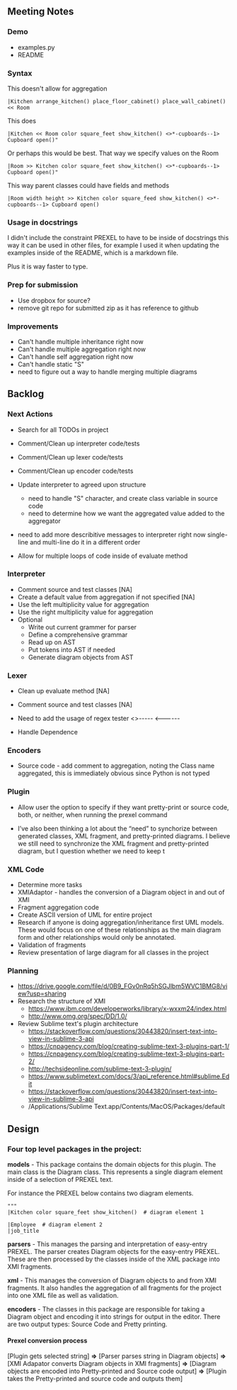 ## Meeting Notes

### Demo

* examples.py
* README

### Syntax

This doesn't allow for aggregation

    |Kitchen arrange_kitchen() place_floor_cabinet() place_wall_cabinet() << Room

This does

    |Kitchen << Room color square_feet show_kitchen() <>*-cupboards--1> Cupboard open()"

Or perhaps this would be best. That way we specify values on the Room

    |Room >> Kitchen color square_feet show_kitchen() <>*-cupboards--1> Cupboard open()"

This way parent classes could have fields and methods

    |Room width height >> Kitchen color square_feed show_kitchen() <>*-cupboards--1> Cupboard open()

### Usage in docstrings

I didn't include the constraint PREXEL to have to be inside of docstrings
this way it can be used in other files, for example I used it when updating the 
examples inside of the README, which is a markdown file. 

Plus it is way faster to type.

### Prep for submission

* Use dropbox for source?
* remove git repo for submitted zip as it has reference to github

### Improvements

* Can't handle multiple inheritance right now
* Can't handle multiple aggregation right now
* Can't handle self aggregation right now
* Can't handle static "S"
* need to figure out a way to handle merging multiple diagrams

## Backlog

### Next Actions

* Search for all TODOs in project
* Comment/Clean up interpreter code/tests
* Comment/Clean up lexer code/tests
* Comment/Clean up encoder code/tests

* Update interpreter to agreed upon structure
    * need to handle "S" character, and create class variable in source code
    * need to determine how we want the aggregated value added to the aggregator

* need to add more describitive messages to interpreter
right now single-line and multi-line do it in a different order
* Allow for multiple loops of code inside of evaluate method
    
### Interpreter

* Comment source and test classes [NA]
* Create a default value from aggregation if not specified [NA]
* Use the left multiplicity value for aggregation
* Use the right multiplicity value for aggregation
* Optional
    * Write out current grammer for parser
    * Define a comprehensive grammar
    * Read up on AST
    * Put tokens into AST if needed
    * Generate diagram objects from AST

### Lexer

* Clean up evaluate method [NA]
* Comment source and test classes [NA]
* Need to add the usage of regex tester
    <>-----
    <------

* Handle Dependence

### Encoders

* Source code - add comment to aggregation, noting the Class name aggregated,
this is immediately obvious since Python is not typed
    
### Plugin

* Allow user the option to specify if they want pretty-print or source code, 
both, or neither, when running the prexel command

* I’ve also been thinking a lot about the “need” to synchorize between 
generated classes, XML fragment, and pretty-printed diagrams. 
I believe we still need to synchronize the XML fragment and pretty-printed 
diagram, but I question whether we need to keep t

### XML Code

* Determine more tasks 
* XMIAdaptor - handles the conversion of a Diagram object in and out of XMI
* Fragment aggregation code
* Create ASCII version of UML for entire project
* Research if anyone is doing aggregation/inheritance first UML models. These would focus on 
one of these relationships as the main diagram form and other relationships would only be annotated.
* Validation of fragments
* Review presentation of large diagram for all classes in the project 

### Planning

* https://drive.google.com/file/d/0B9_FGv0nRq5hSGJlbm5WVC1BMG8/view?usp=sharing
* Research the structure of XMI
    * https://www.ibm.com/developerworks/library/x-wxxm24/index.html
    * http://www.omg.org/spec/DD/1.0/
* Review Sublime text's plugin architecture
    * https://stackoverflow.com/questions/30443820/insert-text-into-view-in-sublime-3-api
    * https://cnpagency.com/blog/creating-sublime-text-3-plugins-part-1/
    * https://cnpagency.com/blog/creating-sublime-text-3-plugins-part-2/
    * http://techsideonline.com/sublime-text-3-plugin/
    * https://www.sublimetext.com/docs/3/api_reference.html#sublime.Edit
    * https://stackoverflow.com/questions/30443820/insert-text-into-view-in-sublime-3-api
    * /Applications/Sublime Text.app/Contents/MacOS/Packages/default

## Design

### Four top level packages in the project:

**models** - This package contains the domain objects for this plugin. The main class
is the Diagram class. This represents a single diagram element inside of a selection of PREXEL
text. 

For instance the PREXEL below contains two diagram elements.

    """
    |Kitchen color square_feet show_kitchen()  # diagram element 1
    
    |Employee  # diagram element 2
    |job_title
    
**parsers** - This manages the parsing and interpretation of easy-entry PREXEL. 
The parser creates Diagram objects for the easy-entry PREXEL. These are then processed
by the classes inside of the XML package into XMI fragments.

**xml** - This manages the conversion of Diagram objects to and from XMI fragments.
It also handles the aggregation of all fragments for the project into one XML file as well
as validation.

**encoders** - The classes in this package are responsible for taking a Diagram object
and encoding it into strings for output in the editor. There are two output types:
Source Code and Pretty printing.

#### Prexel conversion process

[Plugin gets selected string] **=>** [Parser parses string in Diagram objects] **=>** [XMI Adapator converts
Diagram objects in XMI fragments] **=>** [Diagram objects are encoded into Pretty-printed and Source code
output] **=>** [Plugin takes the Pretty-printed and source code and outputs them]
